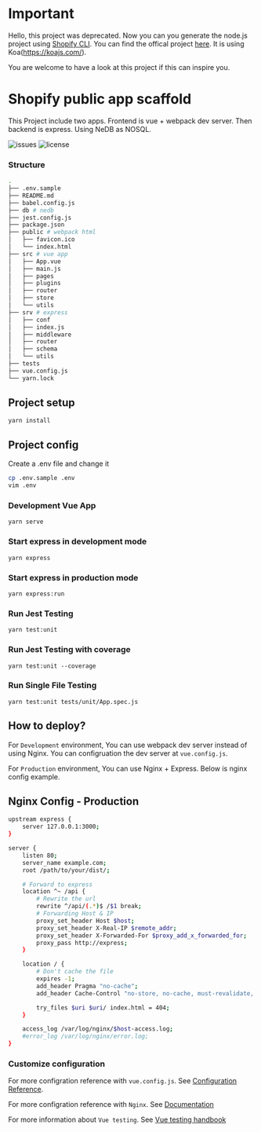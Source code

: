 # Important

Hello, this project was deprecated. Now you can you generate the node.js project using [Shopify CLI](https://github.com/Shopify/shopify-cli). You can find the offical project [here](https://github.com/Shopify/shopify-app-node). It is using Koa(https://koajs.com/).

You are welcome to have a look at this project if this can inspire you.

# Shopify public app scaffold

This Project include two apps. Frontend is vue + webpack dev server. Then backend is express. Using NeDB as NOSQL.

![issues](https://img.shields.io/github/issues/leocxy/vue-cli-express.svg)
![license](https://img.shields.io/github/license/leocxy/vue-cli-express.svg)

### Structure

```sh
.
├── .env.sample
├── README.md
├── babel.config.js
├── db # nedb
├── jest.config.js
├── package.json
├── public # webpack html
│   ├── favicon.ico
│   └── index.html
├── src # vue app
│   ├── App.vue
│   ├── main.js
│   ├── pages
│   ├── plugins
│   ├── router
│   ├── store
│   └── utils
├── srv # express
│   ├── conf
│   ├── index.js
│   ├── middleware
│   ├── router
│   ├── schema
│   └── utils
├── tests
├── vue.config.js
└── yarn.lock
```

## Project setup
```
yarn install
```

## Project config

Create a .env file and change it
```sh
cp .env.sample .env
vim .env
```

### Development Vue App
```
yarn serve
```

### Start express in development mode
```
yarn express
```

### Start express in production mode
```
yarn express:run
```

### Run Jest Testing
```
yarn test:unit
```

### Run Jest Testing with coverage
```
yarn test:unit --coverage
```

### Run Single File Testing
```
yarn test:unit tests/unit/App.spec.js
```

## How to deploy?

For `Development` environment, You can use webpack dev server instead of using Nginx. You can configruation the dev server at `vue.config.js`.

For `Production` environment, You can use Nginx + Express. Below is nginx config example.

## Nginx Config - Production

```sh
upstream express {
	server 127.0.0.1:3000;
}

server {
	listen 80;
	server_name example.com;
	root /path/to/your/dist/;

	# Forward to express
	location ^~ /api {
		# Rewrite the url
		rewrite ^/api/(.*)$ /$1 break;
		# Forwarding Host & IP
		proxy_set_header Host $host;
	    proxy_set_header X-Real-IP $remote_addr;
		proxy_set_header X-Forwarded-For $proxy_add_x_forwarded_for;
	    proxy_pass http://express;
	}

	location / {
		# Don't cache the file
		expires -1;
		add_header Pragma "no-cache";
        add_header Cache-Control "no-store, no-cache, must-revalidate, post-check=0, pre-check=0";

        try_files $uri $uri/ index.html = 404;
	}

	access_log /var/log/nginx/$host-access.log;
	#error_log /var/log/nginx/error.log;
}
```

### Customize configuration

For more configration reference with `vue.config.js`. See [Configuration Reference](https://cli.vuejs.org/config/).

For more configration reference with `Nginx`. See [Documentation](https://docs.nginx.com/)

For more information about `Vue testing`. See [Vue testing handbook](https://lmiller1990.github.io/vue-testing-handbook/simulating-user-input.html#a-real-world-example)